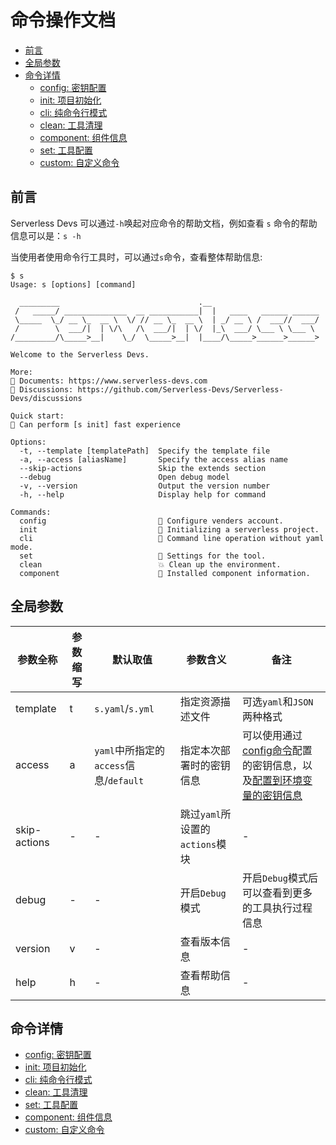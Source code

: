 # 命令操作文档

- [前言](#前言)
- [全局参数](#全局参数)
- [命令详情](#命令详情)
    - [config: 密钥配置](./config.md)
    - [init: 项目初始化](./init.md)
    - [cli: 纯命令行模式](./cli.md)
    - [clean: 工具清理](./clean.md)
    - [component: 组件信息](./component.md)
    - [set: 工具配置](./set.md)
    - [custom: 自定义命令](./custom.md)

## 前言

Serverless Devs 可以通过`-h`唤起对应命令的帮助文档，例如查看 `s` 命令的帮助信息可以是：`s -h`

当使用者使用命令行工具时，可以通过`s`命令，查看整体帮助信息:

```shell script
$ s
Usage: s [options] [command]

  _________                               .__
 /   _____/ ______________  __ ___________|  |   ____   ______ ______
 \_____  \_/ __ \_  __ \  \/ // __ \_  __ \  | _/ __ \ /  ___//  ___/
 /        \  ___/|  | \/\   /\  ___/|  | \/  |_\  ___/ \___ \ \___ \
/_________/\_____>__|    \_/  \_____>__|  |____/\_____>______>______>

Welcome to the Serverless Devs.

More: 
📘 Documents: https://www.serverless-devs.com
🙌 Discussions: https://github.com/Serverless-Devs/Serverless-Devs/discussions

Quick start:
🍻 Can perform [s init] fast experience

Options:
  -t, --template [templatePath]  Specify the template file
  -a, --access [aliasName]       Specify the access alias name
  --skip-actions                 Skip the extends section
  --debug                        Open debug model
  -v, --version                  Output the version number
  -h, --help                     Display help for command

Commands:
  config                         👤 Configure venders account.
  init                           💞 Initializing a serverless project.
  cli                            🐚 Command line operation without yaml mode.
  set                            🔧 Settings for the tool.
  clean                          💥 Clean up the environment.
  component                      🔌 Installed component information.
```

## 全局参数

| 参数全称 | 参数缩写 | 默认取值 | 参数含义 | 备注 |
|-----|-----|-----|-----|-----|
| template | t | `s.yaml`/`s.yml` | 指定资源描述文件 | 可选`yaml`和`JSON`两种格式 | 
| access | a | `yaml`中所指定的`access`信息/`default` | 指定本次部署时的密钥信息 | 可以使用通过[config命令](./command/config.md#config-add-命令)配置的密钥信息，以及[配置到环境变量的密钥信息](./command/config.md#通过环境变量配置密钥信息) | 
| skip-actions | - | - | 跳过`yaml`所设置的`actions`模块 | - | 
| debug | - | - | 开启`Debug`模式 | 开启`Debug`模式后可以查看到更多的工具执行过程信息 | 
| version | v | - | 查看版本信息 | - | 
| help | h | - | 查看帮助信息 | - | 

## 命令详情

- [config: 密钥配置](./config.md)
- [init: 项目初始化](./init.md)
- [cli: 纯命令行模式](./cli.md)
- [clean: 工具清理](./clean.md)
- [set: 工具配置](./set.md)
- [component: 组件信息](./component.md)
- [custom: 自定义命令](./custom.md)